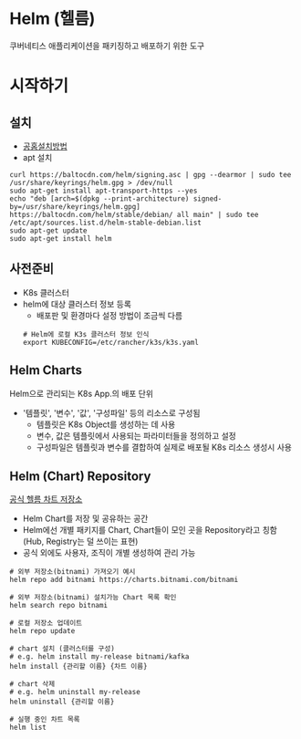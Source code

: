 # Helm (헬름)
쿠버네티스 애플리케이션을 패키징하고 배포하기 위한 도구
# 시작하기
## 설치
- [공홈설치방법](https://helm.sh/docs/intro/install/)
- apt 설치
```
curl https://baltocdn.com/helm/signing.asc | gpg --dearmor | sudo tee /usr/share/keyrings/helm.gpg > /dev/null
sudo apt-get install apt-transport-https --yes
echo "deb [arch=$(dpkg --print-architecture) signed-by=/usr/share/keyrings/helm.gpg] https://baltocdn.com/helm/stable/debian/ all main" | sudo tee /etc/apt/sources.list.d/helm-stable-debian.list
sudo apt-get update
sudo apt-get install helm
```
## 사전준비
- K8s 클러스터
- helm에 대상 클러스터 정보 등록
    - 배포판 및 환경마다 설정 방법이 조금씩 다름
    ```
    # Helm에 로컬 K3s 클러스터 정보 인식
    export KUBECONFIG=/etc/rancher/k3s/k3s.yaml
    ```

## Helm Charts
Helm으로 관리되는 K8s App.의 배포 단위
- '템플릿', '변수', '값', '구성파일' 등의 리소스로 구성됨
    - 템플릿은 K8s Object를 생성하는 데 사용
    - 변수, 값은 템플릿에서 사용되는 파라미터들을 정의하고 설정
    - 구성파일은 템플릿과 변수를 결합하여 실제로 배포될 K8s 리소스 생성시 사용
## Helm (Chart) Repository
[공식 헬름 차트 저장소](https://hub.helm.sh/)
- Helm Chart를 저장 및 공유하는 공간
- Helm에선 개별 패키지를 Chart, Chart들이 모인 곳을 Repository라고 칭함(Hub, Registry는 덜 쓰이는 표현)
- 공식 외에도 사용자, 조직이 개별 생성하여 관리 가능
```
# 외부 저장소(bitnami) 가져오기 예시
helm repo add bitnami https://charts.bitnami.com/bitnami

# 외부 저장소(bitnami) 설치가능 Chart 목록 확인
helm search repo bitnami

# 로컬 저장소 업데이트
helm repo update

# chart 설치 (클러스터를 구성)
# e.g. helm install my-release bitnami/kafka
helm install {관리할 이름} {차트 이름}

# chart 삭제
# e.g. helm uninstall my-release
helm uninstall {관리할 이름}

# 실행 중인 차트 목록
helm list
```